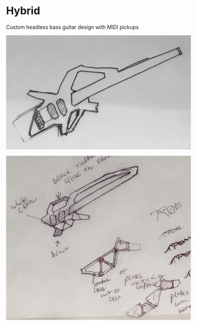# Hybrid

Custom headless bass guitar design with MIDI pickups

![concept](./design/main-concept.png)

![concept](./design/concept01.png)
